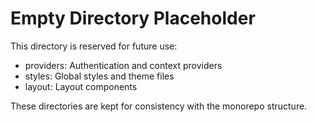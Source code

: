 # Empty Directory Placeholder

This directory is reserved for future use:
- providers: Authentication and context providers
- styles: Global styles and theme files
- layout: Layout components

These directories are kept for consistency with the monorepo structure.
